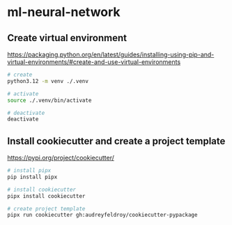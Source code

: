 # ml-neural-network

## Create virtual environment
https://packaging.python.org/en/latest/guides/installing-using-pip-and-virtual-environments/#create-and-use-virtual-environments
```bash
# create
python3.12 -m venv ./.venv

# activate
source ./.venv/bin/activate

# deactivate
deactivate
```

## Install cookiecutter and create a project template
https://pypi.org/project/cookiecutter/
```bash
# install pipx
pip install pipx

# install cookiecutter
pipx install cookiecutter

# create project template
pipx run cookiecutter gh:audreyfeldroy/cookiecutter-pypackage
```